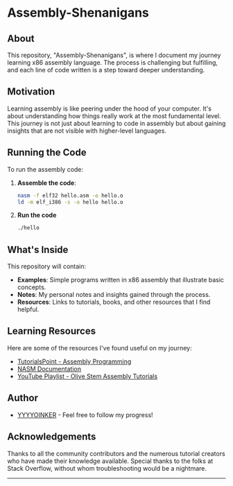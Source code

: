 # Assembly-Shenanigans

## About
This repository, "Assembly-Shenanigans", is where I document my journey learning x86 assembly language. The process is challenging but fulfilling, and each line of code written is a step toward deeper understanding.

## Motivation
Learning assembly is like peering under the hood of your computer. It's about understanding how things really work at the most fundamental level. This journey is not just about learning to code in assembly but about gaining insights that are not visible with higher-level languages.

## Running the Code
To run the assembly code:
1. **Assemble the code**:
   ```bash
   nasm -f elf32 hello.asm -o hello.o
   ld -m elf_i386 -s -o hello hello.o
2. **Run the code**
   ```bash
   ./hello

## What's Inside
This repository will contain:
- **Examples**: Simple programs written in x86 assembly that illustrate basic concepts.
- **Notes**: My personal notes and insights gained through the process.
- **Resources**: Links to tutorials, books, and other resources that I find helpful.

## Learning Resources
Here are some of the resources I've found useful on my journey:
- [TutorialsPoint - Assembly Programming](https://www.tutorialspoint.com/assembly_programming/)
- [NASM Documentation](https://www.nasm.us/docs.php)
- [YouTube Playlist - Olive Stem Assembly Tutorials](https://www.youtube.com/watch?v=yBO-EJoVDo0&list=PL2EF13wm-hWCoj6tUBGUmrkJmH1972dBB&ab_channel=OliveStem)

## Author
- [YYYYOINKER](https://github.com/YYYYOINKER) - Feel free to follow my progress!

## Acknowledgements
Thanks to all the community contributors and the numerous tutorial creators who have made their knowledge available. Special thanks to the folks at Stack Overflow, without whom troubleshooting would be a nightmare.

---

